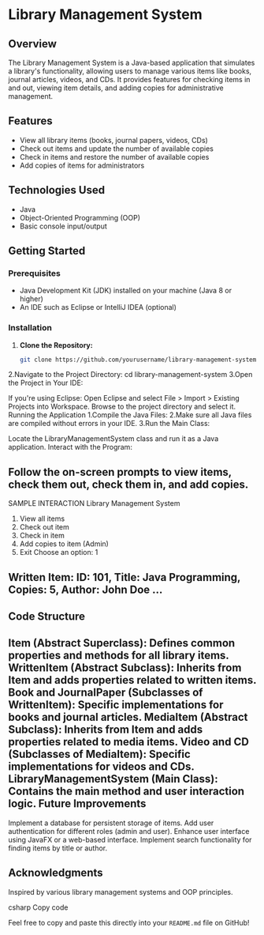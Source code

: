 # Library Management System

## Overview
The Library Management System is a Java-based application that simulates a library's functionality, allowing users to manage various items like books, journal articles, videos, and CDs. It provides features for checking items in and out, viewing item details, and adding copies for administrative management.

## Features
- View all library items (books, journal papers, videos, CDs)
- Check out items and update the number of available copies
- Check in items and restore the number of available copies
- Add copies of items for administrators

## Technologies Used
- Java
- Object-Oriented Programming (OOP)
- Basic console input/output

## Getting Started

### Prerequisites
- Java Development Kit (JDK) installed on your machine (Java 8 or higher)
- An IDE such as Eclipse or IntelliJ IDEA (optional)

### Installation

1. **Clone the Repository:**
   ```bash
   git clone https://github.com/yourusername/library-management-system.git
2.Navigate to the Project Directory:
cd library-management-system
3.Open the Project in Your IDE:

If you're using Eclipse:
Open Eclipse and select File > Import > Existing Projects into Workspace.
Browse to the project directory and select it.
Running the Application
  1.Compile the Java Files:
  2.Make sure all Java files are compiled without errors in your IDE.
  3.Run the Main Class:

Locate the LibraryManagementSystem class and run it as a Java application.
Interact with the Program:

Follow the on-screen prompts to view items, check them out, check them in, and add copies.
--------------------------------------------------------------------------------------
SAMPLE INTERACTION
Library Management System
1. View all items
2. Check out item
3. Check in item
4. Add copies to item (Admin)
5. Exit
Choose an option: 1

Written Item: ID: 101, Title: Java Programming, Copies: 5, Author: John Doe
...
--------------------------------------------------------------------------------------


Code Structure
----------------
Item (Abstract Superclass): Defines common properties and methods for all library items.
WrittenItem (Abstract Subclass): Inherits from Item and adds properties related to written items.
Book and JournalPaper (Subclasses of WrittenItem): Specific implementations for books and journal articles.
MediaItem (Abstract Subclass): Inherits from Item and adds properties related to media items.
Video and CD (Subclasses of MediaItem): Specific implementations for videos and CDs.
LibraryManagementSystem (Main Class): Contains the main method and user interaction logic.
Future Improvements
--------------------
Implement a database for persistent storage of items.
Add user authentication for different roles (admin and user).
Enhance user interface using JavaFX or a web-based interface.
Implement search functionality for finding items by title or author.


Acknowledgments
---------------
Inspired by various library management systems and OOP principles.

csharp
Copy code

Feel free to copy and paste this directly into your `README.md` file on GitHub!







